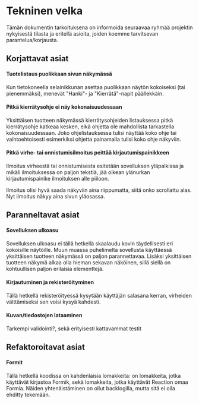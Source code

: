 # Tekninen velka

Tämän dokumentin tarkoituksena on informoida seuraavaa ryhmää projektin nykyisestä tilasta ja eritellä asioita, joiden koemme tarvitsevan parantelua/korjausta.


## Korjattavat asiat

#### Tuotelistaus puolikkaan sivun näkymässä

Kun tietokoneella selainikkunan asettaa puolikkaan näytön kokoiseksi (tai pienemmäksi), menevät "Hanki"- ja "Kierrätä"-napit päällekkäin.

#### Pitkä kierrätysohje ei näy kokonaisuudessaan

Yksittäisen tuotteen näkymässä kierrätysohjeiden listauksessa pitkä kierrätysohje katkeaa kesken, eikä ohjetta ole mahdollista tarkastella kokonaisuudessaan. Joko ohjelistauksessa tulisi näyttää koko ohje tai vaihtoehtoisesti esimerkiksi ohjetta painamalla tulisi koko ohje näkyviin.

#### Pitkä virhe- tai onnistumisilmoitus peittää kirjautumispainikkeen

Ilmoitus virheestä tai onnistumisesta esitetään sovelluksen yläpalkissa ja mikäli ilmoituksessa on paljon tekstiä, jää oikean ylänurkan kirjautumispainike ilmoituksen alle piiloon.

Ilmoitus olisi hyvä saada näkyviin aina riippumatta, siitä onko scrollattu alas. Nyt ilmoitus näkyy aina sivun yläosassa.


## Paranneltavat asiat

#### Sovelluksen ulkoasu

Sovelluksen ulkoasu ei tällä hetkellä skaalaudu kovin täydellisesti eri kokoisille näytöille. Muun muassa puhelimelta sovellusta käyttäessä yksittäisen tuotteen näkymässä on paljon parannettavaa. Lisäksi yksittäisen tuotteen näkymä alkaa olla hieman sekavan näköinen, sillä siellä on kohtuullisen paljon erilaisia elementtejä.

#### Kirjautuminen ja rekisteröityminen

Tällä hetkellä rekisteröityessä kysytään käyttäjän salasana kerran, virheiden välttämiseksi sen voisi kysyä kahdesti.

#### Kuvan/tiedostojen lataaminen

Tarkempi validointi?, sekä erityisesti kattavammat testit

## Refaktoroitavat asiat

#### Formit

Tällä hetkellä koodissa on kahdenlaisia lomakkeita: on lomakkeita, jotka käyttävät kirjastoa Formik, sekä lomakkeita, jotka käyttävät Reaction omaa Formia. Näiden yhtenäistäminen on ollut backlogilla, mutta sitä ei olla ehditty tekemään.
